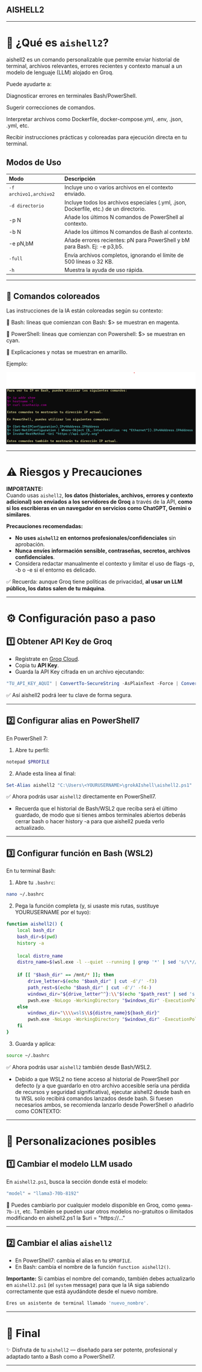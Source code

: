 ## AISHELL2

---

# 🚀 ¿Qué es `aishell2`?

aishell2 es un comando personalizable que permite enviar historial de terminal, archivos relevantes, errores recientes y contexto manual a un modelo de lenguaje (LLM) alojado en Groq.

Puede ayudarte a:

Diagnosticar errores en terminales Bash/PowerShell.

Sugerir correcciones de comandos.

Interpretar archivos como Dockerfile, docker-compose.yml, .env, .json, .yml, etc.

Recibir instrucciones prácticas y coloreadas para ejecución directa en tu terminal.



## Modos de Uso

| Modo | Descripción |
|:--|:--|
| `-f archivo1,archivo2` | Incluye uno o varios archivos en el contexto enviado. |
| `-d directorio` | Incluye todos los archivos especiales (.yml, .json, Dockerfile, etc.) de un directorio. |
| -p N	| Añade los últimos N comandos de PowerShell al contexto. |
| -b N	| Añade los últimos N comandos de Bash al contexto. |
| -e pN,bM	| Añade errores recientes: pN para PowerShell y bM para Bash. Ej: -e p3,b5. |
| `-full` | Envía archivos completos, ignorando el límite de 500 líneas o 32 KB. |
| `-h` | Muestra la ayuda de uso rápida. |

---

## 🎨 Comandos coloreados

Las instrucciones de la IA están coloreadas según su contexto:

💜 Bash: líneas que comienzan con Bash: $> se muestran en magenta.

💙 PowerShell: líneas que comienzan con Powershell: $> se muestran en cyan.

💛 Explicaciones y notas se muestran en amarillo.

Ejemplo:

![Salida de ejemplo con colores](EjemploAISHELL2.png)

---

# ⚠️ Riesgos y Precauciones

**IMPORTANTE:**  
Cuando usas `aishell2`, **los datos (historiales, archivos, errores y contexto adicional) son enviados a los servidores de Groq** a través de la API, **como si los escribieras en un navegador en servicios como ChatGPT, Gemini o similares**.

**Precauciones recomendadas:**

- **No uses `aishell2` en entornos profesionales/confidenciales** sin aprobación.
- **Nunca envíes información sensible, contraseñas, secretos, archivos confidenciales**.
 - Considera redactar manualmente el contexto y limitar el uso de flags -p, -b o -e si el entorno es delicado.

✅ Recuerda: aunque Groq tiene políticas de privacidad, **al usar un LLM público, los datos salen de tu máquina**.

---

# ⚙️ Configuración paso a paso

## 1️⃣ Obtener API Key de Groq

- Regístrate en [Groq Cloud](https://console.groq.com/).
- Copia tu **API Key**.
- Guarda la API Key cifrada en un archivo ejecutando:

```powershell
"TU_API_KEY_AQUI" | ConvertTo-SecureString -AsPlainText -Force | ConvertFrom-SecureString | Set-Content -Path "$env:USERPROFILE\.groq_api_key"
```

✅ Así aishell2 podrá leer tu clave de forma segura.

---

## 2️⃣ Configurar alias en PowerShell7

En PowerShell 7:

1. Abre tu perfil:

```powershell
notepad $PROFILE
```

2. Añade esta línea al final:

```powershell
Set-Alias aishell2 "C:\Users\<YOURUSERNAME>\grokAIshell\aishell2.ps1"
```

✅ Ahora podrás usar `aishell2` directamente en PowerShell7.

* Recuerda que el historial de Bash/WSL2 que reciba será el último guardado, de modo que si tienes ambos terminales abiertos deberás cerrar bash o hacer history -a para que aishell2 pueda verlo actualizado.

---

## 3️⃣ Configurar función en Bash (WSL2)

En tu terminal Bash:

1. Abre tu `.bashrc`:

```bash
nano ~/.bashrc
```

2. Pega la función completa (y, si usaste mis rutas, sustituye YOURUSERNAME por el tuyo):

```bash
function aishell2() {
    local bash_dir
    bash_dir=$(pwd)
    history -a

    local distro_name
    distro_name=$(wsl.exe -l --quiet --running | grep '*' | sed 's/\*//g' | awk '{$1=$1};1')

    if [[ "$bash_dir" == /mnt/* ]]; then
        drive_letter=$(echo "$bash_dir" | cut -d'/' -f3)
        path_rest=$(echo "$bash_dir" | cut -d'/' -f4-)
        windows_dir="${drive_letter^^}:\\"$(echo "$path_rest" | sed 's|/|\\|g')
        pwsh.exe -NoLogo -WorkingDirectory "$windows_dir" -ExecutionPolicy Bypass -File C:\\Users\\<YOURUSERNAME>\\grokAIshell\\aishell2.ps1 "$@"
    else
        windows_dir="\\\\wsl$\\${distro_name}${bash_dir}"
        pwsh.exe -NoLogo -WorkingDirectory "$windows_dir" -ExecutionPolicy Bypass -File C:\\Users\\<YOURUSERNAME>\\grokAIshell\\aishell2.ps1 "$@"
    fi
}
```

3. Guarda y aplica:

```bash
source ~/.bashrc
```

✅ Ahora podrás usar `aishell2` también desde Bash/WSL2.

* Debido a que WSL2 no tiene acceso al historial de PowerShell por defecto (y a que guardarlo en otro archivo accesible sería una pérdida de recursos y seguridad significativa), ejecutar aishell2 desde bash en tu WSL solo recibirá comandos lanzados desde bash. Si fuesen necesarios ambos, se recomienda lanzarlo desde PowerShell o añadirlo como CONTEXTO:

---

# 🔧 Personalizaciones posibles

## 1️⃣ Cambiar el modelo LLM usado

En `aishell2.ps1`, busca la sección donde está el modelo:

```powershell
"model" = "llama3-70b-8192"
```

🔸 Puedes cambiarlo por cualquier modelo disponible en Groq, como `gemma-7b-it`, etc. 
También se pueden usar otros modelos no-gratuitos o ilimitados modificando en aishell2.ps1 la $uri = "https://..."

---

## 2️⃣ Cambiar el alias `aishell2`

- En PowerShell7: cambia el alias en tu `$PROFILE`.
- En Bash: cambia el nombre de la función `function aishell2()`.

**Importante:**
Si cambias el nombre del comando, también debes actualizarlo en `aishell2.ps1` (el `system` message) para que la IA siga sabiendo correctamente que está ayudándote desde el nuevo nombre.

```powershell
Eres un asistente de terminal llamado 'nuevo_nombre'.
```

---

# 🏁 Final

✨ Disfruta de tu `aishell2` — diseñado para ser potente, profesional y adaptado tanto a Bash como a PowerShell7.

---
